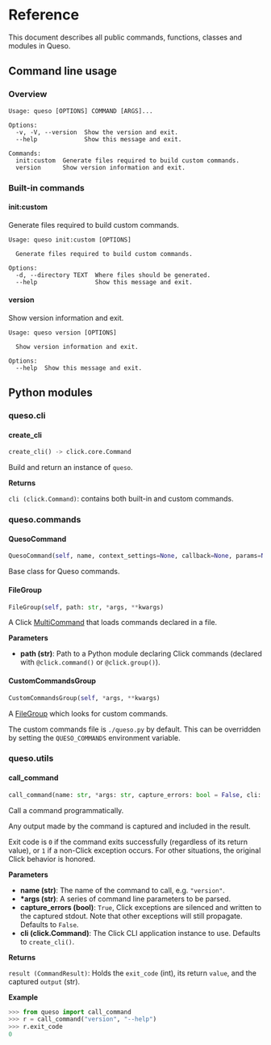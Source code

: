# Reference

This document describes all public commands, functions, classes and modules in Queso.
## Command line usage

### Overview

```
Usage: queso [OPTIONS] COMMAND [ARGS]...

Options:
  -v, -V, --version  Show the version and exit.
  --help             Show this message and exit.

Commands:
  init:custom  Generate files required to build custom commands.
  version      Show version information and exit.
```

### Built-in commands

#### init:custom

Generate files required to build custom commands.
```
Usage: queso init:custom [OPTIONS]

  Generate files required to build custom commands.

Options:
  -d, --directory TEXT  Where files should be generated.
  --help                Show this message and exit.
```

#### version

Show version information and exit.
```
Usage: queso version [OPTIONS]

  Show version information and exit.

Options:
  --help  Show this message and exit.
```

## Python modules

###  queso.cli



####  create_cli


```python
create_cli() -> click.core.Command
```
Build and return an instance of `queso`.

__Returns__

`cli (click.Command)`: contains both built-in and custom commands.

###  queso.commands



####  QuesoCommand


```python
QuesoCommand(self, name, context_settings=None, callback=None, params=None, help=None, epilog=None, short_help=None, options_metavar='[OPTIONS]', add_help_option=True, hidden=False, deprecated=False)
```
Base class for Queso commands.
####  FileGroup


```python
FileGroup(self, path: str, *args, **kwargs)
```
A Click [MultiCommand] that loads commands declared in a file.

[MultiCommand]: http://click.palletsprojects.com/en/7.x/api/#click.MultiCommand

__Parameters__

- __path (str)__:
    Path to a Python module declaring Click commands (declared with
    `@click.command()` or `@click.group()`).

####  CustomCommandsGroup


```python
CustomCommandsGroup(self, *args, **kwargs)
```
A [FileGroup](#filegroup) which looks for custom commands.

The custom commands file is `./queso.py` by default. This can be
overridden by setting the `QUESO_COMMANDS` environment variable.

###  queso.utils



####  call_command


```python
call_command(name: str, *args: str, capture_errors: bool = False, cli: click.core.Command = None) -> queso.utils.CommandResult
```
Call a command programmatically.

Any output made by the command is captured and included in the result.

Exit code is `0` if the command exits successfully (regardless of its return value), or `1` if a non-Click exception occurs. For other situations, the original Click behavior is honored.

__Parameters__

- __name (str)__:
    The name of the command to call, e.g. `"version"`.
- __*args (str)__:
    A series of command line parameters to be parsed.
- __capture_errors (bool)__:
    `True`, Click exceptions are silenced and written to the captured stdout. Note that other exceptions will still propagate. Defaults to `False`.
- __cli (click.Command)__:
    The Click CLI application instance to use. Defaults to `create_cli()`.

__Returns__

`result (CommandResult)`:
    Holds the `exit_code` (int), its return `value`,
    and the captured `output` (str).

__Example__


```python
>>> from queso import call_command
>>> r = call_command("version", "--help")
>>> r.exit_code
0
```


